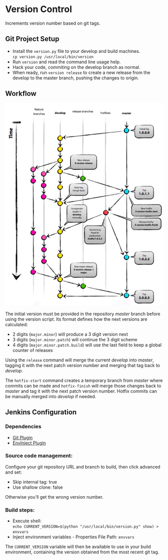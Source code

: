 # Version Control

Increments version number based on git tags.


## Git Project Setup

* Install the `version.py` file to your develop and build machines. <br />`cp version.py /usr/local/bin/version`
* Run `version` and read the command line usage help.
* Hack your code, commiting on the develop branch as normal.
* When ready, run `version release` to create a new release from the develop to the master branch, pushing the changes to origin.


## Workflow

![version workflow git graph](version-flow.png)

The initial version must be provided in the repository *master* branch before using the version script. Its format defines how the next versions are calculated:

 * 2 digits (`major.minor`) will produce a 3 digit version next
 * 3 digits (`major.minor.patch`) will continue the 3 digit scheme
 * 4 digits (`major.minor.patch.build`) will use the last field to keep a global counter of releases

Using the `release` command will merge the current *develop* into *master*, tagging it with the next patch version number and merging that tag back to *develop*.

The `hotfix-start` command creates a temporary branch from *master* where commits can be made and `hotfix-finish` will merge those changes back to *master* and tag it with the next patch version number. Hotfix commits can be manually merged into *develop* if needed.


## Jenkins Configuration

### Dependencies

* [Git Plugin](https://wiki.jenkins-ci.org/display/JENKINS/Git+Plugin)
* [EnvInject Plugin](https://wiki.jenkins-ci.org/display/JENKINS/EnvInject+Plugin)

### Source code management:

Configure your git repository URL and branch to build, then click advanced and set:

* Skip internal tag: true
* Use shallow clone: false

Otherwise you'll get the wrong version number.

### Build steps:

* Execute shell: <br />`echo CURRENT_VERSION=$(python "/usr/local/bin/version.py" show) > envvars`
* Inject environment variables - Properties File Path: `envvars`

The `CURRENT_VERSION` variable will then be available to use in your build environment, containing the version obtained from the most recent git tag.
